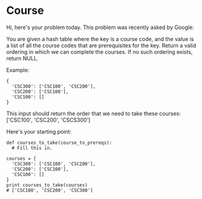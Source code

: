# Course
Hi, here's your problem today. This problem was recently asked by Google:

You are given a hash table where the key is a course code, and the value is a list of all the course codes that are prerequisites for the key. Return a valid ordering in which we can complete the courses. If no such ordering exists, return NULL.

Example:
```
{
  'CSC300': ['CSC100', 'CSC200'], 
  'CSC200': ['CSC100'], 
  'CSC100': []
}
```
This input should return the order that we need to take these courses:
 ['CSC100', 'CSC200', 'CSCS300']

Here's your starting point:
```
def courses_to_take(course_to_prereqs):
  # Fill this in.

courses = {
  'CSC300': ['CSC100', 'CSC200'], 
  'CSC200': ['CSC100'], 
  'CSC100': []
}
print courses_to_take(courses)
# ['CSC100', 'CSC200', 'CSC300']
```